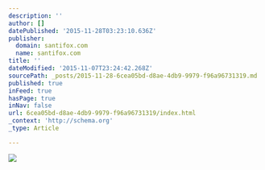 ```yaml
---
description: ''
author: []
datePublished: '2015-11-28T03:23:10.636Z'
publisher:
  domain: santifox.com
  name: santifox.com
title: ''
dateModified: '2015-11-07T23:24:42.268Z'
sourcePath: _posts/2015-11-28-6cea05bd-d8ae-4db9-9979-f96a96731319.md
published: true
inFeed: true
hasPage: true
inNav: false
url: 6cea05bd-d8ae-4db9-9979-f96a96731319/index.html
_context: 'http://schema.org'
_type: Article

---
```

![](http://payload369.cargocollective.com/1/0/3626/9694745/aliciakeys-1_1000.jpg)